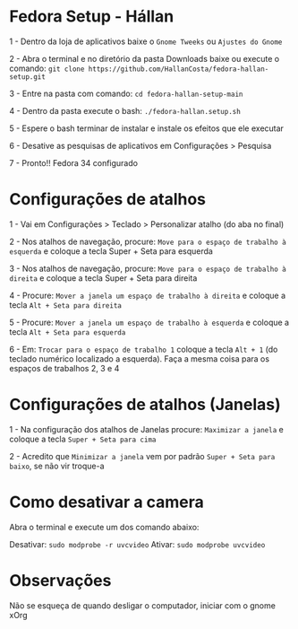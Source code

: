 # Fedora Setup - Hállan 


1 - Dentro da loja de aplicativos baixe o `Gnome Tweeks` ou `Ajustes do Gnome`

2 - Abra o terminal e no diretório da pasta Downloads baixe ou execute o comando: `git clone https://github.com/HallanCosta/fedora-hallan-setup.git`

3 - Entre na pasta com comando:  `cd fedora-hallan-setup-main`

4 -  Dentro da pasta execute o bash: `./fedora-hallan.setup.sh`

5 - Espere o bash terminar de instalar e instale os efeitos que ele executar

6 - Desative as pesquisas de aplicativos em Configurações > Pesquisa

7 -  Pronto!! Fedora 34 configurado 


# Configurações de atalhos
1 - Vai em Configurações > Teclado > Personalizar atalho (do aba no final)

2 - Nos atalhos de navegação, procure: `Move para o espaço de trabalho à esquerda` e coloque a tecla Super + Seta para esquerda

3 - Nos atalhos de navegação, procure: `Move para o espaço de trabalho à direita` e coloque a tecla Super + Seta para direita

4 - Procure: `Mover a janela um espaço de trabalho à direita` e coloque a tecla `Alt + Seta para direita`

5 - Procure: `Mover a janela um espaço de trabalho à esquerda` e coloque a tecla `Alt + Seta para esquerda`

6 - Em: `Trocar para o espaço de trabalho 1` coloque a tecla `Alt + 1` (do teclado numérico localizado a esquerda). Faça  a mesma coisa para os espaços de trabalhos 2, 3 e 4

# Configurações de atalhos (Janelas)
1 - Na configuração dos atalhos de Janelas procure: `Maximizar a janela` e coloque a tecla `Super + Seta para cima`

2 - Acredito que `Minimizar a janela` vem por padrão `Super + Seta para baixo`, se não vir troque-a

# Como desativar a camera
Abra o terminal e execute um dos comando abaixo:

Desativar: `sudo modprobe -r uvcvideo`
Ativar: `sudo modprobe uvcvideo`

# Observações
Não se esqueça de quando desligar o computador, iniciar com o gnome xOrg
